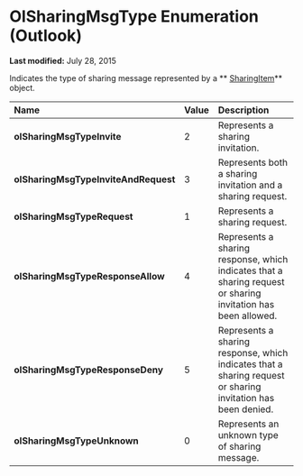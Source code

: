 
# OlSharingMsgType Enumeration (Outlook)

 **Last modified:** July 28, 2015

Indicates the type of sharing message represented by a  ** [SharingItem](63dd3451-44f3-7cc4-c6e2-7dad5835a7d2.md)** object.


|**Name**|**Value**|**Description**|
|:-----|:-----|:-----|
| **olSharingMsgTypeInvite**|2|Represents a sharing invitation.|
| **olSharingMsgTypeInviteAndRequest**|3|Represents both a sharing invitation and a sharing request.|
| **olSharingMsgTypeRequest**|1|Represents a sharing request.|
| **olSharingMsgTypeResponseAllow**|4|Represents a sharing response, which indicates that a sharing request or sharing invitation has been allowed.|
| **olSharingMsgTypeResponseDeny**|5|Represents a sharing response, which indicates that a sharing request or sharing invitation has been denied.|
| **olSharingMsgTypeUnknown**|0|Represents an unknown type of sharing message.|
